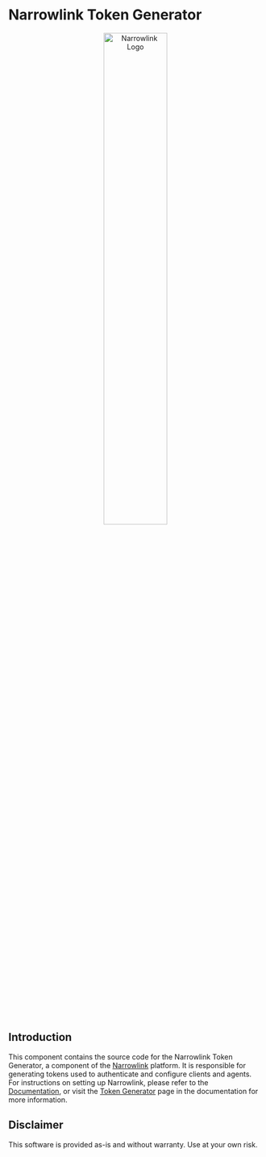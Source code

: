 # Narrowlink Token Generator
<p align="center">
<img src="https://raw.githubusercontent.com/narrowlink/homepage/main/static/img/NarrowLink-888.svg" width="50%" height="50%" 
alt="Narrowlink Logo">
</p>

## Introduction

This component contains the source code for the Narrowlink Token Generator, a component of the [Narrowlink](https://narrowlink.com) platform. It is responsible for generating tokens used to authenticate and configure clients and agents. For instructions on setting up Narrowlink, please refer to the [Documentation](https://narrowlink.com/docs/intro), or visit the [Token Generator](https://narrowlink.com/docs/token-generator) page in the documentation for more information.

## Disclaimer

This software is provided as-is and without warranty. Use at your own risk.
